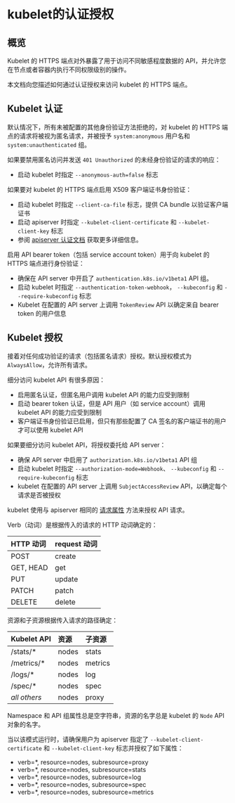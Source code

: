 # kubelet的认证授权

## 概览

Kubelet 的 HTTPS 端点对外暴露了用于访问不同敏感程度数据的 API，并允许您在节点或者容器内执行不同权限级别的操作。

本文档向您描述如何通过认证授权来访问 kubelet 的 HTTPS 端点。

## Kubelet 认证

默认情况下，所有未被配置的其他身份验证方法拒绝的，对 kubelet 的 HTTPS 端点的请求将被视为匿名请求，并被授予 `system:anonymous` 用户名和 `system:unauthenticated` 组。

如果要禁用匿名访问并发送 `401 Unauthorized` 的未经身份验证的请求的响应：

* 启动 kubelet 时指定 `--anonymous-auth=false` 标志

如果要对 kubelet 的 HTTPS 端点启用 X509 客户端证书身份验证：

* 启动 kubelet 时指定 `--client-ca-file` 标志，提供 CA bundle 以验证客户端证书
* 启动 apiserver 时指定 `--kubelet-client-certificate` 和 `--kubelet-client-key` 标志
* 参阅 [apiserver 认证文档](https://kubernetes.io/docs/admin/authentication/#x509-client-certs) 获取更多详细信息。

启用 API bearer token（包括 service account token）用于向 kubelet 的 HTTPS 端点进行身份验证：

* 确保在 API server 中开启了 `authentication.k8s.io/v1beta1` API 组。
* 启动 kubelet 时指定 `--authentication-token-webhook`， `--kubeconfig` 和 `--require-kubeconfig` 标志
* Kubelet 在配置的 API server 上调用 `TokenReview` API 以确定来自 bearer token 的用户信息

## Kubelet 授权

接着对任何成功验证的请求（包括匿名请求）授权。默认授权模式为 `AlwaysAllow`，允许所有请求。

细分访问 kubelet API 有很多原因：

* 启用匿名认证，但匿名用户调用 kubelet API 的能力应受到限制
* 启动 bearer token 认证，但是 API 用户（如 service account）调用 kubelet API 的能力应受到限制
* 客户端证书身份验证已启用，但只有那些配置了 CA 签名的客户端证书的用户才可以使用 kubelet API

如果要细分访问 kubelet API，将授权委托给 API server：

* 确保 API server 中启用了 `authorization.k8s.io/v1beta1` API 组
* 启动 kubelet 时指定 `--authorization-mode=Webhook`、 `--kubeconfig` 和 `--require-kubeconfig` 标志
* kubelet 在配置的 API server 上调用 `SubjectAccessReview` API，以确定每个请求是否被授权

kubelet 使用与 apiserver 相同的 [请求属性](https://kubernetes.io/docs/admin/authorization/#request-attributes) 方法来授权 API 请求。

Verb（动词）是根据传入的请求的 HTTP 动词确定的：

| HTTP 动词 | request 动词 |
| :--- | :--- |
| POST | create |
| GET, HEAD | get |
| PUT | update |
| PATCH | patch |
| DELETE | delete |

资源和子资源根据传入请求的路径确定：

| Kubelet API | 资源 | 子资源 |
| :--- | :--- | :--- |
| /stats/\* | nodes | stats |
| /metrics/\* | nodes | metrics |
| /logs/\* | nodes | log |
| /spec/\* | nodes | spec |
| _all others_ | nodes | proxy |

Namespace 和 API 组属性总是空字符串，资源的名字总是 kubelet 的 `Node` API 对象的名字。

当以该模式运行时，请确保用户为 apiserver 指定了 `--kubelet-client-certificate` 和 `--kubelet-client-key` 标志并授权了如下属性：

* verb=\*, resource=nodes, subresource=proxy
* verb=\*, resource=nodes, subresource=stats
* verb=\*, resource=nodes, subresource=log
* verb=\*, resource=nodes, subresource=spec
* verb=\*, resource=nodes, subresource=metrics

